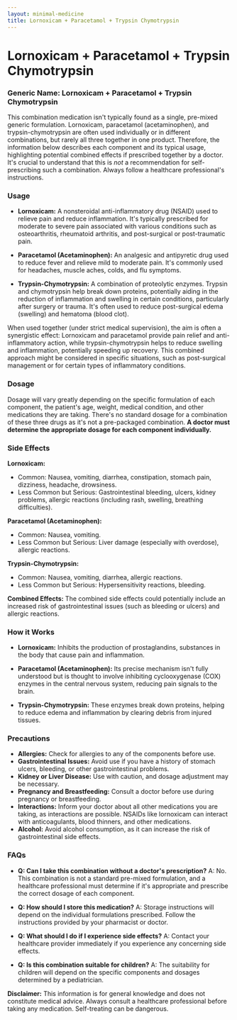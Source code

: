 ```yaml
---
layout: minimal-medicine
title: Lornoxicam + Paracetamol + Trypsin Chymotrypsin
---
```


# Lornoxicam + Paracetamol + Trypsin Chymotrypsin
### Generic Name: Lornoxicam + Paracetamol + Trypsin Chymotrypsin

This combination medication isn't typically found as a single, pre-mixed generic formulation.  Lornoxicam, paracetamol (acetaminophen), and trypsin-chymotrypsin are often used individually or in different combinations, but rarely all three together in one product. Therefore, the information below describes each component and its typical usage, highlighting potential combined effects if prescribed together by a doctor.  It's crucial to understand that this is *not* a recommendation for self-prescribing such a combination.  Always follow a healthcare professional's instructions.


### Usage

* **Lornoxicam:** A nonsteroidal anti-inflammatory drug (NSAID) used to relieve pain and reduce inflammation.  It's typically prescribed for moderate to severe pain associated with various conditions such as osteoarthritis, rheumatoid arthritis, and post-surgical or post-traumatic pain.

* **Paracetamol (Acetaminophen):** An analgesic and antipyretic drug used to reduce fever and relieve mild to moderate pain.  It's commonly used for headaches, muscle aches, colds, and flu symptoms.  

* **Trypsin-Chymotrypsin:** A combination of proteolytic enzymes. Trypsin and chymotrypsin help break down proteins, potentially aiding in the reduction of inflammation and swelling in certain conditions, particularly after surgery or trauma.  It's often used to reduce post-surgical edema (swelling) and hematoma (blood clot).


When used together (under strict medical supervision), the aim is often a synergistic effect: Lornoxicam and paracetamol provide pain relief and anti-inflammatory action, while trypsin-chymotrypsin helps to reduce swelling and inflammation, potentially speeding up recovery. This combined approach might be considered in specific situations, such as post-surgical management or for certain types of inflammatory conditions.


### Dosage

Dosage will vary greatly depending on the specific formulation of each component, the patient's age, weight, medical condition, and other medications they are taking. There's no standard dosage for a combination of these three drugs as it's not a pre-packaged combination.  **A doctor must determine the appropriate dosage for each component individually.**


### Side Effects

**Lornoxicam:**

* Common: Nausea, vomiting, diarrhea, constipation, stomach pain, dizziness, headache, drowsiness.
* Less Common but Serious:  Gastrointestinal bleeding, ulcers, kidney problems, allergic reactions (including rash, swelling, breathing difficulties).


**Paracetamol (Acetaminophen):**

* Common:  Nausea, vomiting.
* Less Common but Serious: Liver damage (especially with overdose), allergic reactions.


**Trypsin-Chymotrypsin:**

* Common:  Nausea, vomiting, diarrhea, allergic reactions.
* Less Common but Serious:  Hypersensitivity reactions, bleeding.

**Combined Effects:**  The combined side effects could potentially include an increased risk of gastrointestinal issues (such as bleeding or ulcers) and allergic reactions.


### How it Works

* **Lornoxicam:**  Inhibits the production of prostaglandins, substances in the body that cause pain and inflammation.

* **Paracetamol (Acetaminophen):** Its precise mechanism isn't fully understood but is thought to involve inhibiting cyclooxygenase (COX) enzymes in the central nervous system, reducing pain signals to the brain.

* **Trypsin-Chymotrypsin:** These enzymes break down proteins, helping to reduce edema and inflammation by clearing debris from injured tissues.


### Precautions

* **Allergies:** Check for allergies to any of the components before use.
* **Gastrointestinal Issues:**  Avoid use if you have a history of stomach ulcers, bleeding, or other gastrointestinal problems.
* **Kidney or Liver Disease:**  Use with caution, and dosage adjustment may be necessary.
* **Pregnancy and Breastfeeding:**  Consult a doctor before use during pregnancy or breastfeeding.
* **Interactions:**  Inform your doctor about all other medications you are taking, as interactions are possible.  NSAIDs like lornoxicam can interact with anticoagulants, blood thinners, and other medications.
* **Alcohol:** Avoid alcohol consumption, as it can increase the risk of gastrointestinal side effects.


### FAQs

* **Q: Can I take this combination without a doctor's prescription?** A: No.  This combination is not a standard pre-mixed formulation, and a healthcare professional must determine if it's appropriate and prescribe the correct dosage of each component.

* **Q: How should I store this medication?** A:  Storage instructions will depend on the individual formulations prescribed. Follow the instructions provided by your pharmacist or doctor.

* **Q: What should I do if I experience side effects?** A: Contact your healthcare provider immediately if you experience any concerning side effects.

* **Q:  Is this combination suitable for children?** A:  The suitability for children will depend on the specific components and dosages determined by a pediatrician.

**Disclaimer:** This information is for general knowledge and does not constitute medical advice. Always consult a healthcare professional before taking any medication.  Self-treating can be dangerous.
